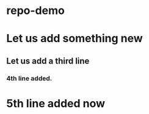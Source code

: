 # repo-demo
# Let us add something new
## Let us add a third line 
### 4th line added.

# 5th line added now 
